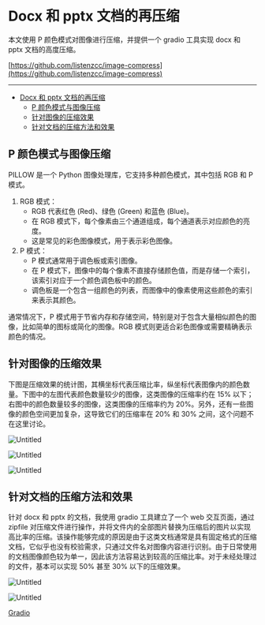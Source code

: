 # Docx 和 pptx 文档的再压缩

本文使用 P 颜色模式对图像进行压缩，并提供一个 gradio 工具实现 docx 和 pptx 文档的高度压缩。

[https://github.com/listenzcc/image-compress](https://github.com/listenzcc/image-compress)

---
- [Docx 和 pptx 文档的再压缩](#docx-和-pptx-文档的再压缩)
  - [P 颜色模式与图像压缩](#p-颜色模式与图像压缩)
  - [针对图像的压缩效果](#针对图像的压缩效果)
  - [针对文档的压缩方法和效果](#针对文档的压缩方法和效果)



## P 颜色模式与图像压缩

PILLOW 是一个 Python 图像处理库，它支持多种颜色模式，其中包括 RGB 和 P 模式。

1. RGB 模式：
    - RGB 代表红色 (Red)、绿色 (Green) 和蓝色 (Blue)。
    - 在 RGB 模式下，每个像素由三个通道组成，每个通道表示对应颜色的亮度。
    - 这是常见的彩色图像模式，用于表示彩色图像。
2. P 模式：
    - P 模式通常用于调色板或索引图像。
    - 在 P 模式下，图像中的每个像素不直接存储颜色值，而是存储一个索引，该索引对应于一个颜色调色板中的颜色。
    - 调色板是一个包含一组颜色的列表，而图像中的像素使用这些颜色的索引来表示其颜色。

通常情况下，P 模式用于节省内存和存储空间，特别是对于包含大量相似颜色的图像，比如简单的图标或简化的图像。RGB 模式则更适合彩色图像或需要精确表示颜色的情况。

## 针对图像的压缩效果

下图是压缩效果的统计图，其横坐标代表压缩比率，纵坐标代表图像内的颜色数量。下图中的左图代表颜色数量较少的图像，这类图像的压缩率约在 15% 以下；右图中的颜色数量较多的图像，这类图像的压缩率约为 20%。另外，还有一些图像的颜色空间更加复杂，这导致它们的压缩率在 20% 和 30% 之间，这个问题不在这里讨论。

![Untitled](Docx%20%E5%92%8C%20pptx%20%E6%96%87%E6%A1%A3%E7%9A%84%E5%86%8D%E5%8E%8B%E7%BC%A9%20b16f9c8dad28457c88feada4d9b95cdf/Untitled.png)

![Untitled](Docx%20%E5%92%8C%20pptx%20%E6%96%87%E6%A1%A3%E7%9A%84%E5%86%8D%E5%8E%8B%E7%BC%A9%20b16f9c8dad28457c88feada4d9b95cdf/Untitled%201.png)

![Untitled](Docx%20%E5%92%8C%20pptx%20%E6%96%87%E6%A1%A3%E7%9A%84%E5%86%8D%E5%8E%8B%E7%BC%A9%20b16f9c8dad28457c88feada4d9b95cdf/Untitled%202.png)

## 针对文档的压缩方法和效果

针对 docx 和 pptx 的文档，我使用 gradio 工具建立了一个 web 交互页面，通过 zipfile 对压缩文件进行操作，并将文件内的全部图片替换为压缩后的图片以实现高比率的压缩。该操作能够完成的原因是由于这类文档通常是具有固定格式的压缩文档，它似乎也没有校验需求，只通过文件名对图像内容进行识别。由于日常使用的文档图像颜色较为单一，因此该方法容易达到较高的压缩比率。对于未经处理过的文件，基本可以实现 50% 甚至 30% 以下的压缩效果。

![Untitled](Docx%20%E5%92%8C%20pptx%20%E6%96%87%E6%A1%A3%E7%9A%84%E5%86%8D%E5%8E%8B%E7%BC%A9%20b16f9c8dad28457c88feada4d9b95cdf/Untitled%203.png)

![Untitled](Docx%20%E5%92%8C%20pptx%20%E6%96%87%E6%A1%A3%E7%9A%84%E5%86%8D%E5%8E%8B%E7%BC%A9%20b16f9c8dad28457c88feada4d9b95cdf/Untitled%204.png)

[Gradio](https://www.gradio.app/)